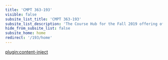 ```yaml
---
title: 'CMPT 363-193'
visible: false
subsite_list_title: 'CMPT 363-193'
subsite_list_description: 'The Course Hub for the Fall 2019 offering of CMPT 363'
hide_from_subsite_list: false
subsite_home: home
redirect: '/193/home'
---
```


[plugin:content-inject](/193/home/_important-reminders)
